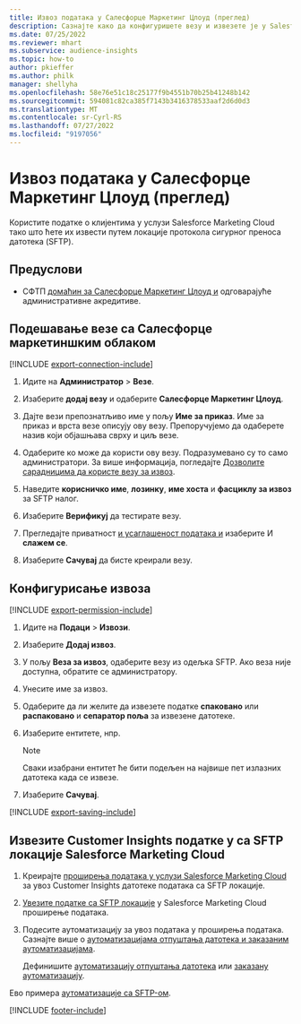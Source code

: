 ```yaml
---
title: Извоз података у Салесфорце Маркетинг Цлоуд (преглед)
description: Сазнајте како да конфигуришете везу и извезете је у Salesforce Marketing Cloud.
ms.date: 07/25/2022
ms.reviewer: mhart
ms.subservice: audience-insights
ms.topic: how-to
author: pkieffer
ms.author: philk
manager: shellyha
ms.openlocfilehash: 58e76e51c18c25177f9b4551b70b25b41248b142
ms.sourcegitcommit: 594081c82ca385f7143b3416378533aaf2d6d0d3
ms.translationtype: MT
ms.contentlocale: sr-Cyrl-RS
ms.lasthandoff: 07/27/2022
ms.locfileid: "9197056"
---
```

# <a name="export-data-to-salesforce-marketing-cloud-preview"></a>Извоз података у Салесфорце Маркетинг Цлоуд (преглед)

Користите податке о клијентима у услузи Salesforce Marketing Cloud тако што ћете их извести путем локације протокола сигурног преноса датотека (SFTP).

## <a name="prerequisites"></a>Предуслови

- СФТП [домаћин за Салесфорце Маркетинг Цлоуд и](https://help.salesforce.com/articleView?id=sf.mc_es_configure_enhanced_ftp.htm&type=5) одговарајуће административне акредитиве.

## <a name="set-up-connection-to-salesforce-marketing-cloud"></a>Подешавање везе са Салесфорце маркетиншким облаком

[!INCLUDE [export-connection-include](includes/export-connection-admn.md)]

1. Идите на **Администратор** > **Везе**.

1. Изаберите **додај везу** и одаберите **Салесфорце Маркетинг Цлоуд**.

1. Дајте вези препознатљиво име у пољу **Име за приказ**. Име за приказ и врста везе описују ову везу. Препоручујемо да одаберете назив који објашњава сврху и циљ везе.

1. Одаберите ко може да користи ову везу. Подразумевано су то само администратори. За више информација, погледајте [Дозволите сарадницима да користе везу за извоз](connections.md#allow-contributors-to-use-a-connection-for-exports).

1. Наведите **корисничко име**, **лозинку**, **име хоста** и **фасциклу за извоз** за SFTP налог.

1. Изаберите **Верификуј** да тестирате везу.

1. Прегледајте приватност [и усаглашеност података и](connections.md#data-privacy-and-compliance) изаберите И **слажем се**.

1. Изаберите **Сачувај** да бисте креирали везу.

## <a name="configure-an-export"></a>Конфигурисање извоза

[!INCLUDE [export-permission-include](includes/export-permission.md)]

1. Идите на **Подаци** > **Извози**.

1. Изаберите **Додај извоз**.

1. У пољу **Веза за извоз**, одаберите везу из одељка SFTP. Ако веза није доступна, обратите се администратору.

1. Унесите име за извоз.

1. Одаберите да ли желите да извезете податке **спаковано** или **распаковано** и **сепаратор поља** за извезене датотеке.

1. Изаберите ентитете, нпр.

   > [!NOTE]
   > Сваки изабрани ентитет ће бити подељен на највише пет излазних датотека када се извезе.

1. Изаберите **Сачувај**.

[!INCLUDE [export-saving-include](includes/export-saving.md)]

## <a name="import-customer-insights-data-from-sftp-location-to-salesforce-marketing-cloud"></a>Извезите Customer Insights податке у са SFTP локације Salesforce Marketing Cloud

1. Креирајте [проширења података у услузи Salesforce Marketing Cloud](https://help.salesforce.com/articleView?id=sf.mc_es_create_data_extension.htm&type=5) за увоз Customer Insights датотеке података са SFTP локације.

2. [Увезите податке са SFTP локације](https://help.salesforce.com/articleView?id=sf.mc_es_import_data_extension_classic.htm&type=5) у Salesforce Marketing Cloud проширење података.

3. Подесите аутоматизацију за увоз података у проширења података. Сазнајте више о [аутоматизацијама отпуштања датотека и заказаним аутоматизацијама](https://help.salesforce.com/articleView?id=sf.mc_as_triggered_automations.htm&type=5).

   Дефинишите [аутоматизацију отпуштања датотека](https://help.salesforce.com/articleView?id=sf.mc_as_define_a_triggered_automation.htm&type=5) или [заказану аутоматизацију](https://help.salesforce.com/articleView?id=sf.mc_as_define_a_scheduled_automation.htm&type=5).

Ево примера [аутоматизације са SFTP-ом](https://help.salesforce.com/articleView?id=sf.mc_as_ftp_and_triggered_automation_scenario.htm&type=5).

[!INCLUDE [footer-include](includes/footer-banner.md)]
